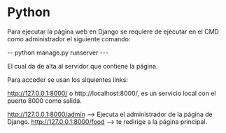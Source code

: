 # Python
Para ejecutar la página web en Django se requiere de ejecutar en el CMD como administrador el siguiente comando:

--    python manage.py runserver ---

El cual da de alta al servidor que contiene la página.


Para acceder se usan los siquientes links:

http://127.0.0.1:8000/ o http://localhost:8000/, es un servicio local con el puerto 8000 como salida.

http://127.0.0.1:8000/admin --> Ejecuta el administrador de la página de Django.
http://127.0.0.1:8000/food --> te redirige a la página principal.

